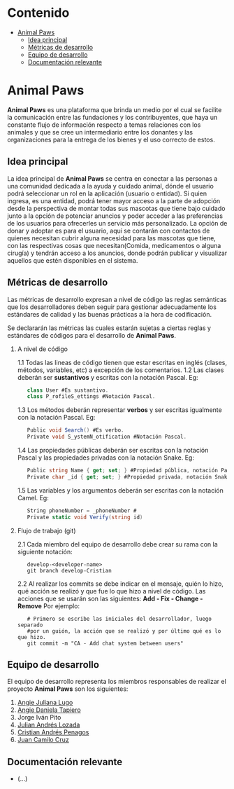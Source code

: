 # Contenido #

- [Animal Paws](#animal-paws)
  - [Idea principal](#idea-principal)
  - [Métricas de desarrollo](#métricas-de-desarrollo)
  - [Equipo de desarrollo](#equipo-de-desarrollo)
  - [Documentación relevante](#documentación-relevante)

# Animal Paws #

**Animal Paws** es una plataforma que brinda un medio por el cual se facilite la comunicación entre las fundaciones y los contribuyentes, que haya un constante flujo de información respecto a temas relaciones con los animales y que se cree un intermediario entre los donantes y las organizaciones para la entrega de los bienes y el uso correcto de estos.

## Idea principal ##

La idea principal de **Animal Paws** se centra en conectar a las personas a una comunidad dedicada a la ayuda y cuidado animal, dónde el usuario podrá seleccionar un rol en la aplicación (usuario o entidad). Si quien ingresa, es una entidad, podrá tener mayor acceso a la parte de adopción desde la perspectiva de montar todas sus mascotas que tiene bajo cuidado junto a la opción de potenciar anuncios y poder acceder a las preferencias de los usuarios para ofrecerles un servicio más personalizado. La opción de donar y adoptar es para el usuario, aquí se contarán con contactos de quienes necesitan cubrir alguna necesidad para las mascotas que tiene, con las respectivas cosas que necesitan(Comida, medicamentos o alguna cirugía) y tendrán acceso a los anuncios, donde podrán publicar y visualizar aquellos que estén disponibles en el sistema.

## Métricas de desarrollo ##

Las métricas de desarrollo expresan a nivel de código las reglas semánticas que los desarrolladores deben seguir para gestionar adecuadamente los estándares de calidad y las buenas prácticas a la hora de codificación.

Se declararán las métricas las cuales estarán sujetas a ciertas reglas y estándares de códigos para el desarrollo de **Animal Paws**.

1. A nivel de código

   1.1 Todas las lineas de código tienen que estar escritas en inglés (clases, métodos, variables, etc) a excepción de los comentarios.
   1.2 Las clases deberán ser **sustantivos** y escritas con la notación Pascal. Eg:

      ```c#
         class User #Es sustantivo.
         class P̲rofileS̲ettings #Notación Pascal.
      ```

   1.3 Los métodos deberán representar **verbos** y ser escritas igualmente con la notación Pascal. Eg:

      ```c#
         Public void Search() #Es verbo.
         Private void S̲ystemN̲otification #Notación Pascal.
      ```

   1.4 Las propiedades públicas deberán ser escritas con la notación Pascal y las propiedades privadas con la notación Snake. Eg:
   ```c#
      Public string Name { get; set; } #Propiedad pública, notación Pascal
      Private char _id { get; set; } #Propiedad privada, notación Snake
   ```

   1.5 Las variables y los argumentos deberán ser escritas con la notación Camel. Eg:
   ```c#
      String phoneNumber = _phoneNumber #
      Private static void Verify(string id)
   ```

2. Flujo de trabajo (git)

   2.1 Cada miembro del equipo de desarrollo debe crear su rama con la siguiente notación:

      ```
         develop-<developer-name>
         git branch develop-Cristian
      ```

   2.2 Al realizar los commits se debe indicar en el mensaje, quién lo hizo, qué acción se realizó y que fue lo que hizo a nivel de código.
   Las acciones que se usarán son las siguientes:
   **Add - Fix - Change - Remove**
   Por ejemplo:

      ```
         # Primero se escribe las iniciales del desarrollador, luego separado
         #por un guión, la acción que se realizó y por último qué es lo que hizo.
         git commit -m "CA - Add chat system between users" 
      ```

## Equipo de desarrollo ##

El equipo de desarrollo representa los miembros responsables de realizar el proyecto **Animal Paws** son los siguientes:

1. [Angie Juliana Lugo](https://github.com/anonimo223)
2. [Angie Daniela Tapiero](https://github.com/angie932)
3. Jorge Iván Pito
4. [Julian Andrés Lozada](https://github.com/Ex1Kx)
5. [Cristian Andrés Penagos](https://github.com/SandGuru)
6. [Juan Camilo Cruz](https://github.com/camilocruz07)

## Documentación relevante ##

- (...)
